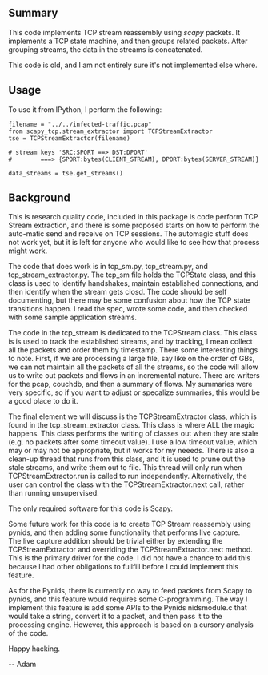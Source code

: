 
## Summary

This code implements TCP stream reassembly using _scapy_ packets.  It
implements a TCP state machine, and then groups related packets.  After
grouping streams, the data in the streams is concatenated.

This code is old, and I am not entirely sure it's not implemented else where.

## Usage

To use it from IPython, I perform the following:

```
filename = "../../infected-traffic.pcap"
from scapy_tcp.stream_extractor import TCPStreamExtractor
tse = TCPStreamExtractor(filename)

# stream keys 'SRC:SPORT ==> DST:DPORT' 
#        ===> {SPORT:bytes(CLIENT_STREAM), DPORT:bytes(SERVER_STREAM)}

data_streams = tse.get_streams()
```


## Background 

This is research quality code, included in this package is code 
perform TCP Stream extraction, and there is some proposed starts
on how to perform the auto-matic send and receive on TCP sessions.
The automagic stuff does not work yet, but it is left for anyone 
who would like to see how that process might work.

The code that does work is in tcp_sm.py, tcp_stream.py, and 
tcp_stream_extractor.py.  The tcp_sm file holds the TCPState class,
and this class is used to identify handshakes, maintain established
connections, and then identify when the stream gets closd.  The code
should be self documenting, but there may be some confusion about how
the TCP state transitions happen.  I read the spec, wrote some code, 
and then checked with some sample application streams.

The code in the tcp_stream is dedicated to the TCPStream class.  This 
class is is used to track the established streams, and by tracking, I 
mean collect all the packets and order them by timestamp.  There some
interesting things to note.  First, if we are processing a large file,
say like on the order of GBs, we can not maintain all the packets of all
the streams, so the code will allow us to write out packets and flows in
an incremental nature.  There are writers for the pcap, couchdb, and then
a summary of flows.  My summaries were very specific, so if you want to
adjust or specalize summaries, this would be a good place to do it.

The final element we will discuss is the TCPStreamExtractor class, which 
is found in the tcp_stream_extractor class.  This class is where ALL the 
magic happens.  This class performs the writing of classes out when they 
are stale (e.g. no packets after some timeout value).  I use a low timeout
value, which may or may not be appropriate, but it works for my neeeds.
There is also a clean-up thread that runs from this class, and it is
used to prune out the stale streams, and write them out to file.   This 
thread will only run when TCPStreamExtractor.run is called to run 
independently.  Alternatively, the user can control the class with the 
TCPStreamExtractor.next call, rather than running unsupervised.  

The only required software for this code is Scapy.  


Some future work for this code is to create TCP Stream reassembly using 
pynids, and then adding some functionality that performs live capture.  
The live capture addition should be trivial either by extending the 
TCPStreamExtractor and overriding the TCPStreamExtractor.next method.  
This is the primary driver for the code.  I did not have a chance to add
this because I had other obligations to fullfill before I could implement
this feature.  

As for the Pynids, there is currently no way to feed packets from Scapy 
to pynids, and this feature would requires some C-programming.  The way I
implement this feature is add some APIs to the Pynids nidsmodule.c that 
would take a string, convert it to a packet, and then pass it to the 
processing engine.  However, this approach is based on a cursory analysis
of the code.





Happy hacking.

-- Adam
